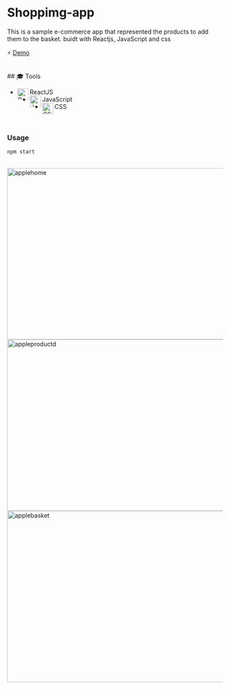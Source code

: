 # Shoppimg-app
 This is a sample e-commerce app that represented the products to add them to the basket. buidt with Reactjs, JavaScript and css 
 
⚡ [Demo](https://ecommerceshoppingapp.netlify.app/)




<br/>
## 🎓 Tools 
 
* ReactJS <img align="left" alt="ReactJS" hover="ReactJS" width="26px" src="https://user-images.githubusercontent.com/53225954/125205128-17082380-e281-11eb-8ba5-e7d70965a4b8.png" />
* JavaScript <img align="left" alt="JavaScript" hover="JavaScript" width="26px" src="https://user-images.githubusercontent.com/53225954/125213824-45ebbd00-e2b4-11eb-8fcd-a261b9ce6dd2.png" />
* CSS <img align="left" alt="CSS" hover="CSS" width="26px" src="https://user-images.githubusercontent.com/53225954/125213884-9531ed80-e2b4-11eb-8217-746768343ffc.png" />
 
   

<br/>

### Usage

```
npm start
```
  

<br/>

<img align="left" alt="applehome" hover="applehomee" width="800px" height="400px" src="https://user-images.githubusercontent.com/53225954/125510200-2b5cd3ce-3d69-4502-908a-ad5e927048cf.jpg" />
<img align="left" alt="appleproductd" hover="appleproductd" width="800px" height="400px" src="https://user-images.githubusercontent.com/53225954/125510208-35ae6660-10b1-4ff4-a862-528919d51e9c.jpg" />
<img align="left" alt="applebasket" hover="applebasket" width="800px" height="400px" src="https://user-images.githubusercontent.com/53225954/125510220-a9417600-7218-4e12-a1c7-6be104f71177.jpg" />
